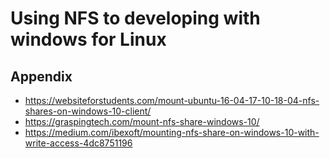 # Using NFS to developing with windows for Linux

## Appendix

- https://websiteforstudents.com/mount-ubuntu-16-04-17-10-18-04-nfs-shares-on-windows-10-client/
- https://graspingtech.com/mount-nfs-share-windows-10/
- https://medium.com/ibexoft/mounting-nfs-share-on-windows-10-with-write-access-4dc8751196
